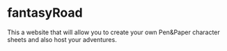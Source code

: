 # fantasyRoad

This a website that will allow you to create your own Pen&Paper character sheets and also host your adventures.
